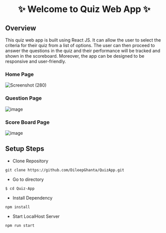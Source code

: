 <h1 align="center">✨ Welcome to Quiz Web App ✨</h1>

## Overview 

This quiz web app is built using React JS. It can allow the user to select the criteria for their quiz from a list of options. The user can then proceed to answer the questions in the quiz and their performance will be tracked and shown in the scoreboard. Moreover, the app can be designed to be responsive and user-friendly.


### Home Page 
![Screenshot (280)](https://user-images.githubusercontent.com/87645745/206394866-4e74fd37-3af4-4bca-8ebe-f3810598d869.png) 


### Question Page 
![image](https://user-images.githubusercontent.com/87645745/206397113-b70dc86a-c78c-4f6c-bf61-8183c4c07262.png)  


### Score Board Page 
![image](https://user-images.githubusercontent.com/87645745/206397461-168cfe8f-2cbe-4d5e-a268-3540baf69ca5.png) 

## Setup Steps

- Clone Repository

```
git clone https://github.com/DileepGhanta/QuizApp.git
```
- Go to directory

```
$ cd Quiz-App
```
- Install Dependency 
```
npm install
```
- Start LocalHost Server
```
npm run start
```
